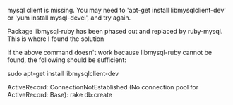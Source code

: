 
mysql client is missing. You may need to 'apt-get install libmysqlclient-dev' or 'yum install mysql-devel', and try again.

Package libmysql-ruby has been phased out and replaced by ruby-mysql. This is where I found the solution

If the above command doesn't work because libmysql-ruby cannot be found, the following should be sufficient:

sudo apt-get install libmysqlclient-dev


ActiveRecord::ConnectionNotEstablished (No connection pool for ActiveRecord::Base):
rake db:create